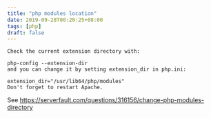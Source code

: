 ```yaml
---
title: "php modules location"
date: 2019-09-28T00:20:25+08:00
tags: [php]
draft: false
---
```


```
Check the current extension directory with:
 
php-config --extension-dir
and you can change it by setting extension_dir in php.ini:
 
extension_dir="/usr/lib64/php/modules"
Don't forget to restart Apache.
```
See https://serverfault.com/questions/316156/change-php-modules-directory
